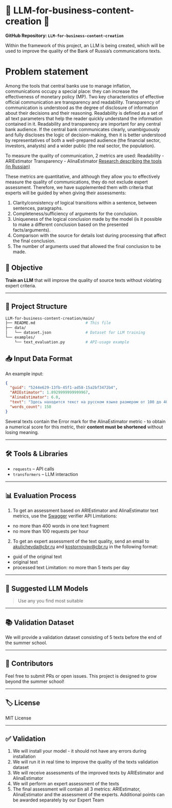 # 🌟 LLM-for-business-content-creation 🌟
**GitHub Repository: `LLM-for-business-content-creation`**

Within the framework of this project, an LLM is being created, which will be used to improve the quality of the Bank of Russia’s communications texts.

# Problem statement 

Among the tools that central banks use to manage inflation, communications occupy a special place: they can increase the effectiveness of monetary policy (MP). Two key characteristics of effective official communication are transparency and readability.
Transparency of communication is understood as the degree of disclosure of information about their decisions and their reasoning. Readability is defined as a set of all text parameters that help the reader quickly understand the information contained in it.
Readability and transparency are important for any central bank audience. If the central bank communicates clearly, unambiguously and fully discloses the logic of decision-making, then it is better understood by representatives of both a well-prepared audience (the financial sector, investors, analysts) and a wider public (the real sector, the population).

To measure the quality of communication, 2 metrics are used:
Readability - ARIEstimator
Transparency - AlinaEstimator
[Research describing the tools (in Russian)](https://rjmf.econs.online/2021/3/clarity-of-monetary-policy-communication/)

These metrics are quantitative, and although they allow you to effectively measure the quality of communications, they do not exclude expert assessment.
Therefore, we have supplemented them with criteria that experts will be guided by when giving their assessments:
1) Clarity/consistency of logical transitions within a sentence, between sentences, paragraphs.
2) Completeness/sufficiency of arguments for the conclusion.
3) Uniqueness of the logical conclusion made by the model (is it possible to make a different conclusion based on the presented facts/arguments).
4) Comparison with the source for details lost during processing that affect the final conclusion.
5) The number of arguments used that allowed the final conclusion to be made.


## 🎯 Objective

**Train an LLM** that will improve the quality of source texts without violating expert criteria.

---


## 📁 Project Structure

```bash
LLM-for-business-content-creation/main/
├── README.md                      # This file
├── data/
│   └── dataset.json               # Dataset for LLM training
└── examples/
    └── text_evaluation.py         # API-usage example
```

## 📥 Input Data Format

An example input:

```json
{
  "guid": "5244e629-13fb-45f1-ad58-15a2bf3472b4",
  "ARIEstimator": 1.8929999999999967,
  "AlinaEstimator": 6.0,
  "text": "Здесь находится текст на русском языке размером от 100 до 400 символов в формате utf-8",
  "words_count": 158
}
```

Several texts contain the Error mark for the AlinaEstimator metric - to obtain a numerical score for this metric, their **content must be shortened** without losing meaning.

---

## 🛠️ Tools & Libraries

- `requests` – API calls
- `transformers` – LLM interaction

---

## 📊 Evaluation Process

1. To get an assessment based on ARIEstimator and AlinaEstimator text metrics, use the [Swagger](http://skolkovo.cbrai.ru/docs) verifier API
Limitations: 
- no more than 400 words in one text fragment
- no more than 100 requests per hour

2. To get an expert assessment of the text quality, send an email to akulichevda@cbr.ru and kostornoyav@cbr.ru in the following format:
- guid of the original text
- original text
- processed text
Limitation: no more than 5 texts per day

---

## 🧠 Suggested LLM Models

> Use any you find most suitable

---

## 📚 Validation Dataset

We will provide a validation dataset consisting of 5 texts before the end of the summer school.

---

## 🙋 Contributors

Feel free to submit PRs or open issues. This project is designed to grow beyond the summer school!

---

## 🏷 License

MIT License

---

## ✅ Validation

1. We will install your model - it should not have any errors during installation
2. We will run it in real time to improve the quality of the texts validation dataset
3. We will receive assessments of the improved texts by ARIEstimator and AlinaEstimator
4. We will perform an expert assessment of the texts
5. The final assessment will contain all 3 metrics: ARIEstimator, AlinaEstimator and the assessment of the experts.
Additional points can be awarded separately by our Expert Team

